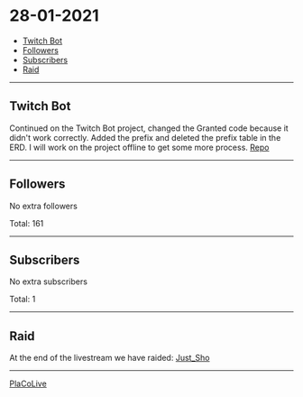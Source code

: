 # 28-01-2021

* [Twitch Bot](#twitch-bot)
* [Followers](#followers)
* [Subscribers](#subscribers)
* [Raid](#raid)

---

## Twitch Bot
Continued on the Twitch Bot project, changed the Granted code because it didn't work correctly. Added the prefix and deleted the prefix table in the ERD. I will work on the project offline to get some more process. [Repo](https://github.com/PlaCoCommunity/PlaCoBot/tree/develop)

---

## Followers
No extra followers

Total: 161

---

## Subscribers
No extra subscribers

Total: 1

---

## Raid
At the end of the livestream we have raided: [Just\_Sho](https://www.twitch.tv/just_sho)

---

[PlaCoLive](https://www.twitch.tv/placolive)